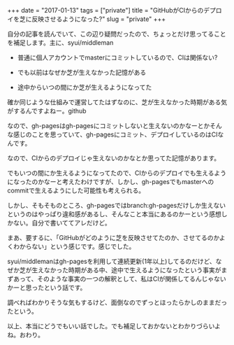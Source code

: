 +++
date = "2017-01-13"
tags = ["private"]
title = "GitHubがCIからのデプロイを芝に反映させるようになった?"
slug = "private"
+++

自分の記事を読んでいて、この辺り疑問だったので、ちょっとだけ思ってることを補足します。主に、syui/middleman

- 普通に個人アカウントでmasterにコミットしているので、CIは関係ない?

- でも以前はなぜか芝が生えなかった記憶がある

- 途中からいつの間にか芝が生えるようになってた

確か同じような仕組みで運営してたはずなのに、芝が生えなかった時期がある気がするんですよねー。github

なので、gh-pagesはgh-pagesにコミットしないと生えないのかなーとかそんな感じのことを思っていて、gh-pagesにコミット、デプロイしているのはCIなんです。

なので、CIからのデプロイじゃ生えないのかなとか思ってた記憶があります。

でもいつの間にか生えるようになってたので、CIからのデプロイでも生えるようになったのかなーと考えたわけですが、しかし、gh-pagesでもmasterへのcommitで生えるようにした可能性も考えられる。

しかし、そもそものところ、gh-pagesではbranch:gh-pagesだけしか生えないというのはやっぱり違和感があるし、そんなこと本当にあるのかーという感想しかない。自分で書いててアレだけど。

まあ、要するに、「GitHubがどのように芝を反映させてたのか、させてるのかよくわからない」という感じです。感じでした。

syui/middlemanはgh-pagesを利用して連続更新(1年以上)してるのだけど、なぜか芝が生えなかった時期がある中、途中で生えるようになったという事実がまずあって、そのような事実の一つの解釈として、私はCIが関係してるんじゃないかーと思ったという話です。

調べればわかりそうな気もするけど、面倒なのでずっとほったらかしのままだったという。

以上、本当にどうでもいい話でした。でも補足しておかないとわかりづらいよね。おわり。
		

